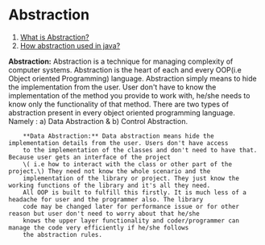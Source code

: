 Abstraction
===========

1. [What is Abstraction?](#abstraction)
2. [How abstraction used in java?]()

**Abstraction:** Abstraction is a technique for managing complexity of computer systems. Abstraction is the heart of each and every OOP\(i.e Object oriented Programming\) language. Abstraction simply means to hide the implementation from the user. User don't have to know the implementation of the method you provide to work with, he/she needs to know only the functionality of that method. There are two types of abstraction present in every object oriented programming language. 
Namely : 
    a\) Data Abstraction &
    b\) Control Abstraction.

        **Data Abstraction:** Data abstraction means hide the implementation details from the user. Users don't have access
        to the implementation of the classes and don't need to have that. Because user gets an interface of the project 
        \( i.e how to interact with the class or other part of the project.\) They need not know the whole scenario and the 
        implementation of the library or project. They just know the working functions of the library and it's all they need.
        All OOP is built to fulfill this firstly. It is much less of a headache for user and the programmer also. The library
        code may be changed later for performance issue or for other reason but user don't need to worry about that he/she 
        knows the upper layer functionality and coder/programmer can manage the code very efficiently if he/she follows 
        the abstraction rules.